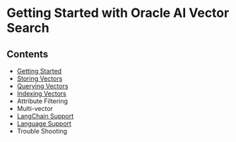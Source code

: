 # Getting Started with Oracle AI Vector Search

## Contents
- [Getting Started](Getting%20Started.md)
- [Storing Vectors](Storing%20Vectors.md)
- [Querying Vectors](Querying%20Vectors.md) 
- [Indexing Vectors](Vector%20Indexes.md) 
- Attribute Filtering
- Multi-vector
- [LangChain Support](LangChain%20Support.md)
- [Language Support](Language%20Support.md)
- Trouble Shooting


